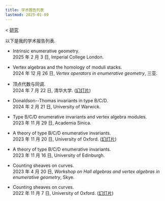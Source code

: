 ```yaml
---
title: 学术报告列表
lastmod: 2025-01-09
---
```


< [研究](/zh-cn/research)

以下是我的学术报告列表.

- Intrinsic enumerative geometry.\
  2025 年 2 月 3 日, Imperial College London.

- Vertex algebras and the homology of moduli stacks.\
  2024 年 12 月 26 日, _Vertex operators in enumerative geometry_, 三亚.

- 顶点代数与同调.\
  2024 年 7 月 22 日, 清华大学. ([幻灯片](/pdf/20240722-tsinghua.pdf))

- Donaldson--Thomas invariants in type B/C/D.\
  2024 年 2 月 21 日, University of Warwick.

- Type B/C/D enumerative invariants and vertex algebra modules.\
  2023 年 11 月 29 日, Academia Sinica.

- A theory of type B/C/D enumerative invariants.\
  2023 年 11 月 20 日, University of Oxford. ([幻灯片](/pdf/20231120-self-dual.pdf))

- A theory of type B/C/D enumerative invariants.\
  2023 年 11 月 16 日, University of Edinburgh.

- Counting sheaves on curves.\
  2023 年 4 月 20 日, _Workshop on Hall algebras and vertex algebras in enumerative geometry_, Skye.

- Counting sheaves on curves.\
  2022 年 11 月 7 日, University of Oxford. ([幻灯片](/pdf/20221107-curves.pdf))
